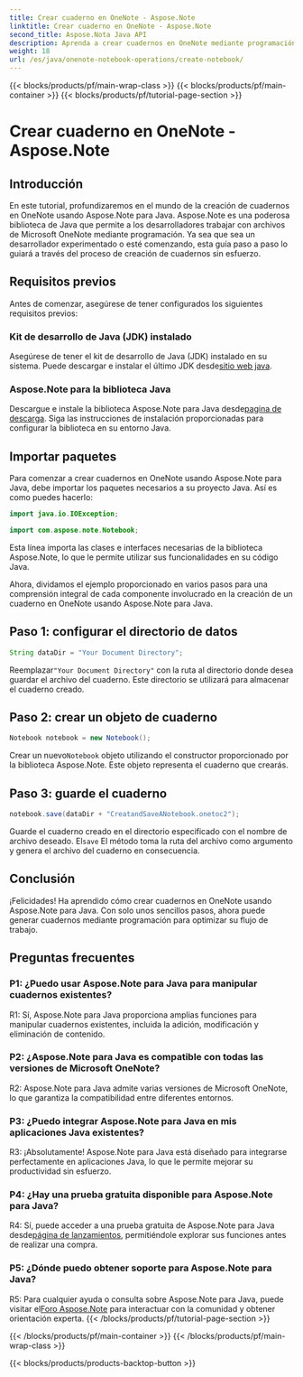 ```yaml
---
title: Crear cuaderno en OneNote - Aspose.Note
linktitle: Crear cuaderno en OneNote - Aspose.Note
second_title: Aspose.Nota Java API
description: Aprenda a crear cuadernos en OneNote mediante programación utilizando Aspose.Note para Java. Optimice su flujo de trabajo con esta guía paso a paso.
weight: 18
url: /es/java/onenote-notebook-operations/create-notebook/
---
```


{{< blocks/products/pf/main-wrap-class >}}
{{< blocks/products/pf/main-container >}}
{{< blocks/products/pf/tutorial-page-section >}}

# Crear cuaderno en OneNote - Aspose.Note

## Introducción

En este tutorial, profundizaremos en el mundo de la creación de cuadernos en OneNote usando Aspose.Note para Java. Aspose.Note es una poderosa biblioteca de Java que permite a los desarrolladores trabajar con archivos de Microsoft OneNote mediante programación. Ya sea que sea un desarrollador experimentado o esté comenzando, esta guía paso a paso lo guiará a través del proceso de creación de cuadernos sin esfuerzo.

## Requisitos previos

Antes de comenzar, asegúrese de tener configurados los siguientes requisitos previos:

### Kit de desarrollo de Java (JDK) instalado

Asegúrese de tener el kit de desarrollo de Java (JDK) instalado en su sistema. Puede descargar e instalar el último JDK desde[sitio web java](https://www.oracle.com/java/technologies/javase-jdk15-downloads.html).

### Aspose.Note para la biblioteca Java

 Descargue e instale la biblioteca Aspose.Note para Java desde[pagina de descarga](https://releases.aspose.com/note/java/). Siga las instrucciones de instalación proporcionadas para configurar la biblioteca en su entorno Java.

## Importar paquetes

Para comenzar a crear cuadernos en OneNote usando Aspose.Note para Java, debe importar los paquetes necesarios a su proyecto Java. Así es como puedes hacerlo:

```java
import java.io.IOException;

import com.aspose.note.Notebook;
```

Esta línea importa las clases e interfaces necesarias de la biblioteca Aspose.Note, lo que le permite utilizar sus funcionalidades en su código Java.

Ahora, dividamos el ejemplo proporcionado en varios pasos para una comprensión integral de cada componente involucrado en la creación de un cuaderno en OneNote usando Aspose.Note para Java.

## Paso 1: configurar el directorio de datos

```java
String dataDir = "Your Document Directory";
```

 Reemplazar`"Your Document Directory"` con la ruta al directorio donde desea guardar el archivo del cuaderno. Este directorio se utilizará para almacenar el cuaderno creado.

## Paso 2: crear un objeto de cuaderno

```java
Notebook notebook = new Notebook();
```

 Crear un nuevo`Notebook` objeto utilizando el constructor proporcionado por la biblioteca Aspose.Note. Este objeto representa el cuaderno que crearás.

## Paso 3: guarde el cuaderno

```java
notebook.save(dataDir + "CreatandSaveANotebook.onetoc2");
```

 Guarde el cuaderno creado en el directorio especificado con el nombre de archivo deseado. El`save` El método toma la ruta del archivo como argumento y genera el archivo del cuaderno en consecuencia.

## Conclusión

¡Felicidades! Ha aprendido cómo crear cuadernos en OneNote usando Aspose.Note para Java. Con solo unos sencillos pasos, ahora puede generar cuadernos mediante programación para optimizar su flujo de trabajo.

## Preguntas frecuentes

### P1: ¿Puedo usar Aspose.Note para Java para manipular cuadernos existentes?

R1: Sí, Aspose.Note para Java proporciona amplias funciones para manipular cuadernos existentes, incluida la adición, modificación y eliminación de contenido.

### P2: ¿Aspose.Note para Java es compatible con todas las versiones de Microsoft OneNote?

R2: Aspose.Note para Java admite varias versiones de Microsoft OneNote, lo que garantiza la compatibilidad entre diferentes entornos.

### P3: ¿Puedo integrar Aspose.Note para Java en mis aplicaciones Java existentes?

R3: ¡Absolutamente! Aspose.Note para Java está diseñado para integrarse perfectamente en aplicaciones Java, lo que le permite mejorar su productividad sin esfuerzo.

### P4: ¿Hay una prueba gratuita disponible para Aspose.Note para Java?

 R4: Sí, puede acceder a una prueba gratuita de Aspose.Note para Java desde[página de lanzamientos](https://releases.aspose.com/), permitiéndole explorar sus funciones antes de realizar una compra.

### P5: ¿Dónde puedo obtener soporte para Aspose.Note para Java?

 R5: Para cualquier ayuda o consulta sobre Aspose.Note para Java, puede visitar el[Foro Aspose.Note](https://forum.aspose.com/c/note/28) para interactuar con la comunidad y obtener orientación experta.
{{< /blocks/products/pf/tutorial-page-section >}}

{{< /blocks/products/pf/main-container >}}
{{< /blocks/products/pf/main-wrap-class >}}

{{< blocks/products/products-backtop-button >}}
